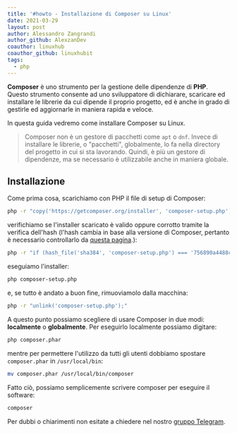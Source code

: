 ```yaml
---
title: '#howto - Installazione di Composer su Linux'
date: 2021-03-29
layout: post
author: Alessandro Zangrandi
author_github: AlexzanDev
coauthor: linuxhub
coauthor_github: linuxhubit
tags:
  - php
---
```

**Composer** è uno strumento per la gestione delle dipendenze di **PHP**. Questo strumento consente ad uno sviluppatore di dichiarare, scaricare ed installare le librerie da cui dipende il proprio progetto, ed è anche in grado di gestirle ed aggiornarle in maniera rapida e veloce.

In questa guida vedremo come installare Composer su Linux.

> Composer non è un gestore di pacchetti come `apt` o `dnf`. Invece di installare le librerie, o "pacchetti", globalmente, lo fa nella directory del progetto in cui si sta lavorando. Quindi, è più un gestore di dipendenze, ma se necessario è utilizzabile anche in maniera globale.

## Installazione

Come prima cosa, scarichiamo con PHP il file di setup di Composer:

```bash
php -r "copy('https://getcomposer.org/installer', 'composer-setup.php');"
```

verifichiamo se l'installer scaricato è valido oppure corrotto tramite la verifica dell'hash (l'hash cambia in base alla versione di Composer, pertanto è necessario controllarlo da [questa pagina](https://getcomposer.org/download/).):

```bash
php -r "if (hash_file('sha384', 'composer-setup.php') === '756890a4488ce9024fc62c56153228907f1545c228516cbf63f885e036d37e9a59d27d63f46af1d4d07ee0f76181c7d3') { echo 'Installer verified'; } else { echo 'Installer corrupt'; unlink('composer-setup.php'); } echo PHP_EOL;"
```

eseguiamo l'installer:

```bash
php composer-setup.php
```

e, se tutto è andato a buon fine, rimuoviamolo dalla macchina:

```bash
php -r "unlink('composer-setup.php');"
```

A questo punto possiamo scegliere di usare Composer in due modi: **localmente** o **globalmente**. Per eseguirlo localmente possiamo digitare:

```bash
php composer.phar
```

mentre per permettere l'utilizzo da tutti gli utenti dobbiamo spostare `composer.phar` in `/usr/local/bin`:

```bash
mv composer.phar /usr/local/bin/composer
```

Fatto ciò, possiamo semplicemente scrivere composer per eseguire il software:

```bash
composer
```

Per dubbi o chiarimenti non esitate a chiedere nel nostro [gruppo Telegram](https://t.me/linuxpeople).